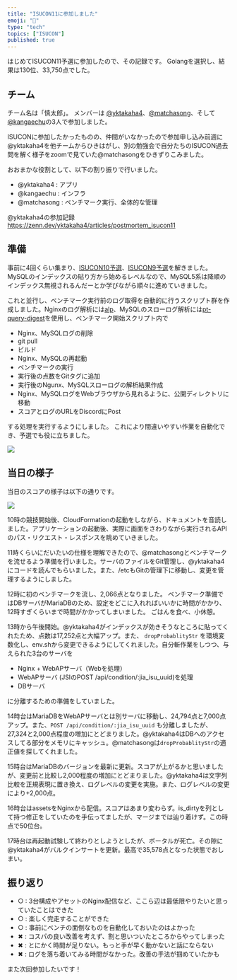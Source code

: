 ```yaml
---
title: "ISUCON11に参加しました"
emoji: "💺"
type: "tech"
topics: ["ISUCON"]
published: true
---
```


はじめてISUCON11予選に参加したので、その記録です。
Golangを選択し、結果は130位、33,750点でした。


## チーム

チーム名は「慎太郎」。
メンバーは [@yktakaha4](https://github.com/yktakaha4)、[@matchasong](https://github.com/matchasong)、そして[@kangaechu](https://github.com/kangaechu)の3人で参加しました。

ISUCONに参加したかったものの、仲間がいなかったので参加申し込み前週に@yktakaha4を他チームからひきはがし、別の勉強会で自分たちのISUCON過去問を解く様子をzoomで見ていた@matchasongをひきずりこみました。

おおまかな役割として、以下の割り振りで行いました。

- @yktakaha4 : アプリ
- @kangaechu : インフラ
- @matchasong : ベンチマーク実行、全体的な管理

@yktakaha4の参加記録
https://zenn.dev/yktakaha4/articles/postmortem_isucon11

## 準備

事前に4回くらい集まり、[ISUCON10予選](https://github.com/isucon/isucon10-qualify)、[ISUCON9予選](https://github.com/isucon/isucon9-qualify)を解きました。
MySQLのインデックスの貼り方から始めるレベルなので、MySQL5系は降順のインデックス無視されるんだーとか学びながら順々に進めていきました。

これと並行し、ベンチマーク実行前のログ取得を自動的に行うスクリプト群を作成しました。Nginxのログ解析には[alp](https://github.com/tkuchiki/alp)、MySQLのスローログ解析には[pt-query-digest](https://www.percona.com/doc/percona-toolkit/LATEST/pt-query-digest.html)を使用し、ベンチマーク開始スクリプト内で

- Nginx、MySQLログの削除
- git pull
- ビルド
- Nginx、MySQLの再起動
- ベンチマークの実行
- 実行後の点数をGitタグに追加
- 実行後のNgunx、MySQLスローログの解析結果作成
- Nginx、MySQLログをWebブラウザから見れるように、公開ディレクトリに移動
- スコアとログのURLをDiscordにPost

する処理を実行するようにしました。
これにより間違いやすい作業を自動化でき、予選でも役に立ちました。

![](https://storage.googleapis.com/zenn-user-upload/c1ec1cc7ec2bd12f82b6fb9b.png)

## 当日の様子

当日のスコアの様子は以下の通りです。

![](https://storage.googleapis.com/zenn-user-upload/ed0d769883dd8b6c35b5080e.png)

10時の競技開始後、CloudFormationの起動をしながら、ドキュメントを音読しました。アプリケーションの起動後、実際に画面をさわりながら実行されるAPIのパス・リクエスト・レスポンスを眺めていきました。

11時くらいにだいたいの仕様を理解できたので、@matchasongとベンチマークを流せるよう準備を行いました。サーバのファイルをGit管理し、@yktakaha4にコードを読んでもらいました。また、/etcもGitの管理下に移動し、変更を管理するようにしました。

12時に初のベンチマークを流し、2,066点となりました。
ベンチマーク準備ではDBサーバがMariaDBのため、設定をどこに入れればいいかに時間がかかり、12時すぎくらいまで時間がかかってしまいました。
ごはんを食べ、小休憩。

13時から午後開始。@yktakaha4がインデックスが効きそうなところに貼ってくれたため、点数は17,252点と大幅アップ。また、 `dropProbablityStr` を環境変数化し、env.shから変更できるようにしてくれました。自分斬作業をしつつ、与えられた3台のサーバを

- Nginx + WebAPサーバ（Webを処理）
- WebAPサーバ (JSIのPOST /api/condition/:jia_isu_uuid)を処理
- DBサーバ

に分離するための準備をしていました。

14時台はMariaDBをWebAPサーバとは別サーバに移動し、24,794点と7,000点アップ。また、`POST /api/condition/:jia_isu_uuid` も分離しましたが、27,324と2,000点程度の増加にとどまりました。@yktakaha4はDBへのアクセスしてる部分をメモリにキャッシュ。@matchasongは`dropProbablityStr`の適正値を探してくれました。

15時台はMariaDBのバージョンを最新に更新。スコアが上がるかと思いましたが、変更前と比較し2,000程度の増加にとどまりました。@yktakaha4は文字列比較を正規表現に置き換え、ログレベルの変更を実施。また、ログレベルの変更により+2,000点。

16時台はassetsをNginxから配信。スコアはあまり変わらず。is_dirtyを列として持つ修正をしていたのを手伝ってましたが、マージまでは辿り着けず。この時点で50位台。

17時台は再起動試験して終わりとしようとしたが、ポータルが死亡。その隙に@yktakaha4がバルクインサートを更新。最高で35,578点となった状態でおしまい。

## 振り返り

- ○ : 3台構成やアセットのNginx配信など、ここら辺は最低限やりたいと思っていたことはできた
- ○ : 楽しく完走することができた
- ○ : 事前にベンチの面倒なものを自動化しておいたのはよかった
- ✖︎ : コスパの良い改善を考えず、割と思いついたところからやってしまった
- ✖︎ : とにかく時間が足りない。もっと手が早く動かないと話にならない
- ✖︎ : ログを落ち着いてみる時間がなかった。改善の手法が掴めていたかも

また次回参加したいです！

